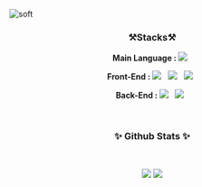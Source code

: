 ![soft](https://capsule-render.vercel.app/api?type=soft&color=timeauto&text=JuYoung%20Kim&fontColor=AAD100&fontAlignY=45&fontSize=40&height=150&desc=BackEnd%20Programmer&descAlignY=70&animation=twinkling)

<h3 align="center"><b>⚒Stacks⚒</b></h3>

<p align="center">
  <b>Main Language : </b><img src="https://img.shields.io/badge/Java-007396?style=flat-square&logo=Java&logoColor=white"/></a> &nbsp;
</p>
<p align="center">
<b>Front-End : </b><img src="https://img.shields.io/badge/HTML5-E34F26?style=flat-square&logo=HTML5&logoColor=white"/></a> &nbsp;
<img src="https://img.shields.io/badge/CSS3-1572B6?style=flat-square&logo=CSS3&logoColor=white"/></a> &nbsp;
<img src="https://img.shields.io/badge/JavaScript-F7DF1E?style=flat-square&logo=JavaScript&logoColor=white"/></a> &nbsp;
</p>
<p align="center">
<b>Back-End : </b><img src="https://img.shields.io/badge/Oracle-F80000?style=flat-square&logo=Oracle&logoColor=white"/></a> &nbsp;
<img src="https://img.shields.io/badge/Spring-6DB33F?style=flat-square&logo=Spring&logoColor=white"/></a> &nbsp
</p>

<br>

<h3 align="center"><b>✨ Github Stats ✨</b></h3></br>
<p align="center">	
<img src="https://github-readme-stats.vercel.app/api?username=CodingPythonMan&theme=merko&show_icons=true"/> <a href="https://github.com/CodingPythonMan/github-readme-stats">
<img src="https://github-readme-stats.vercel.app/api/top-langs/?username=CodingPythonMan&theme=merko&layout=compact"/>
</p>

<!--
**CodingPythonMan/CodingPythonMan** is a ✨ _special_ ✨ repository because its `README.md` (this file) appears on your GitHub profile.

Here are some ideas to get you started:

- 🔭 I’m currently working on ...
- 🌱 I’m currently learning ...
- 👯 I’m looking to collaborate on ...
- 🤔 I’m looking for help with ...
- 💬 Ask me about ...
- 📫 How to reach me: ...
- 😄 Pronouns: ...
- ⚡ Fun fact: ...
-->
